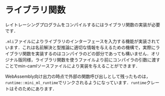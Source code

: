 # ライブラリ関数

レイトレーシングプログラムをコンパイルするにはライブラリ関数の実装が必要です．

`.mli`ファイルによりライブラリのインターフェースを入力する機能が実装されています．これは名前解決と型推論に適切な情報を与えるための機構で，実際にライブラリ関数を実装するのはコンパイラのどの部分であっても構いません．オリジナル版同様，ライブラリ関数を使うファイルより前にコンパイラの引数に渡すことでmin-camlソースファイルにより実装を与えることができます．

WebAssembly向け出力の時点で外部の関数呼び出しとして残ったものは，`runtime::mini_ml_runtime`でリンクされるようになっています．`runtime`クレートはそのためにあります．
